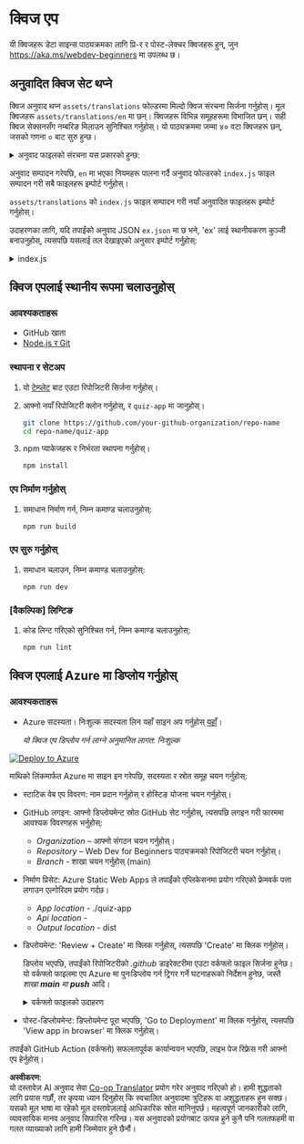 <!--
CO_OP_TRANSLATOR_METADATA:
{
  "original_hash": "5301875c55bb305e6046bed3a4fd06d2",
  "translation_date": "2025-08-26T01:12:40+00:00",
  "source_file": "quiz-app/README.md",
  "language_code": "ne"
}
-->
# क्विज एप

यी क्विजहरू डेटा साइन्स पाठ्यक्रमका लागि प्रि-र र पोस्ट-लेक्चर क्विजहरू हुन्, जुन https://aka.ms/webdev-beginners मा उपलब्ध छ।

## अनुवादित क्विज सेट थप्ने

क्विज अनुवाद थप्न `assets/translations` फोल्डरमा मिल्दो क्विज संरचना सिर्जना गर्नुहोस्। मूल क्विजहरू `assets/translations/en` मा छन्। क्विजहरू विभिन्न समूहहरूमा विभाजित छन्। सही क्विज सेक्सनसँग नम्बरिङ मिलाउन सुनिश्चित गर्नुहोस्। यो पाठ्यक्रममा जम्मा ४० वटा क्विजहरू छन्, जसको गणना ० बाट सुरु हुन्छ।

  
<details>
<summary>अनुवाद फाइलको संरचना यस प्रकारको हुन्छ:</summary>

```
[
    {
        "title": "A title",
        "complete": "A complete button title",
        "error": "An error message upon selecting the wrong answer",
        "quizzes": [
            {
                "id": 1,
                "title": "Title",
                "quiz": [
                    {
                        "questionText": "The question asked",
                        "answerOptions": [
                            {
                                "answerText": "Option 1 title",
                                "isCorrect": true
                            },
                            {
                                "answerText": "Option 2 title",
                                "isCorrect": false
                            }
                        ]
                    }
                ]
            }
        ]
    }
]
```
</details>

अनुवाद सम्पादन गरेपछि, `en` मा भएका नियमहरू पालना गर्दै अनुवाद फोल्डरको `index.js` फाइल सम्पादन गरी सबै फाइलहरू इम्पोर्ट गर्नुहोस्।

`assets/translations` को `index.js` फाइल सम्पादन गरी नयाँ अनुवादित फाइलहरू इम्पोर्ट गर्नुहोस्। 

उदाहरणका लागि, यदि तपाईंको अनुवाद JSON `ex.json` मा छ भने, 'ex' लाई स्थानीयकरण कुञ्जी बनाउनुहोस्, त्यसपछि यसलाई तल देखाइएको अनुसार इम्पोर्ट गर्नुहोस्:

<details>
<summary>index.js</summary>

```
import ex from "./ex.json";

// if 'ex' is localization key then enter it like so in `messages` to expose it 

const messages = {
  ex: ex[0],
};

export default messages;
```

</details>

## क्विज एपलाई स्थानीय रूपमा चलाउनुहोस्

### आवश्यकताहरू

- GitHub खाता
- [Node.js र Git](https://nodejs.org/)

### स्थापना र सेटअप

1. यो [टेम्प्लेट](https://github.com/new?template_name=Web-Dev-For-Beginners&template_owner=microsoft) बाट एउटा रिपोजिटरी सिर्जना गर्नुहोस्।

1. आफ्नो नयाँ रिपोजिटरी क्लोन गर्नुहोस्, र `quiz-app` मा जानुहोस्।

   ```bash
   git clone https://github.com/your-github-organization/repo-name
   cd repo-name/quiz-app
   ```

1. npm प्याकेजहरू र निर्भरता स्थापना गर्नुहोस्।

   ```bash
   npm install
   ```

### एप निर्माण गर्नुहोस्

1. समाधान निर्माण गर्न, निम्न कमाण्ड चलाउनुहोस्:

   ```bash
   npm run build
   ```

### एप सुरु गर्नुहोस्

1. समाधान चलाउन, निम्न कमाण्ड चलाउनुहोस्:

    ```bash
    npm run dev
    ```

### [वैकल्पिक] लिन्टिङ

1. कोड लिन्ट गरिएको सुनिश्चित गर्न, निम्न कमाण्ड चलाउनुहोस्:

    ```bash
    npm run lint
    ```

## क्विज एपलाई Azure मा डिप्लोय गर्नुहोस्

### आवश्यकताहरू
- Azure सदस्यता। निःशुल्क सदस्यता लिन यहाँ साइन अप गर्नुहोस् [यहाँ](https://aka.ms/azure-free)।

    _यो क्विज एप डिप्लोय गर्न लाग्ने अनुमानित लागत: निःशुल्क_

[![Deploy to Azure](https://aka.ms/deploytoazurebutton)](https://portal.azure.com/#create/Microsoft.StaticApp)

माथिको लिंकमार्फत Azure मा साइन इन गरेपछि, सदस्यता र स्रोत समूह चयन गर्नुहोस्:

- स्टाटिक वेब एप विवरण: नाम प्रदान गर्नुहोस् र होस्टिङ योजना चयन गर्नुहोस्।
- GitHub लगइन: आफ्नो डिप्लोयमेन्ट स्रोत GitHub सेट गर्नुहोस्, त्यसपछि लगइन गरी फारममा आवश्यक विवरणहरू भर्नुहोस्:
    - *Organization* – आफ्नो संगठन चयन गर्नुहोस्।
    - *Repository* – Web Dev for Beginners पाठ्यक्रमको रिपोजिटरी चयन गर्नुहोस्। 
    - *Branch* - शाखा चयन गर्नुहोस् (main) 
- निर्माण प्रिसेट: Azure Static Web Apps ले तपाईंको एप्लिकेसनमा प्रयोग गरिएको फ्रेमवर्क पत्ता लगाउन एल्गोरिदम प्रयोग गर्दछ। 
    - *App location* - ./quiz-app
    - *Api location* -
    - *Output location* - dist
- डिप्लोयमेन्ट: 'Review + Create' मा क्लिक गर्नुहोस्, त्यसपछि 'Create' मा क्लिक गर्नुहोस्।

    डिप्लोय भएपछि, तपाईंको रिपोजिटरीको *.github* डाइरेक्टरीमा एउटा वर्कफ्लो फाइल सिर्जना हुनेछ। यो वर्कफ्लो फाइलमा एप Azure मा पुनःडिप्लोय गर्न ट्रिगर गर्ने घटनाहरूको निर्देशन हुनेछ, जस्तै _शाखा **main** मा **push**_ आदि।

    <details>
    <summary>वर्कफ्लो फाइलको उदाहरण</summary>
    यहाँ GitHub Actions वर्कफ्लो फाइलको उदाहरण छ:
    name: Azure Static Web Apps CI/CD

    ```
    on:
    push:
        branches:
        - main
    pull_request:
        types: [opened, synchronize, reopened, closed]
        branches:
        - main

    jobs:
    build_and_deploy_job:
        runs-on: ubuntu-latest
        name: Build and Deploy Job
        steps:
        - uses: actions/checkout@v2
        - name: Build And Deploy
            id: builddeploy
            uses: Azure/static-web-apps-deploy@v1
            with:
            azure_static_web_apps_api_token: ${{ secrets.AZURE_STATIC_WEB_APPS_API_TOKEN }}
            repo_token: ${{ secrets.GITHUB_TOKEN }}
            action: "upload"
            app_location: "quiz-app" # App source code path
            api_location: ""API source code path optional
            output_location: "dist" #Built app content directory - optional
    ```

    </details>

- पोस्ट-डिप्लोयमेन्ट: डिप्लोयमेन्ट पूरा भएपछि, 'Go to Deployment' मा क्लिक गर्नुहोस्, त्यसपछि 'View app in browser' मा क्लिक गर्नुहोस्।

तपाईंको GitHub Action (वर्कफ्लो) सफलतापूर्वक कार्यान्वयन भएपछि, लाइभ पेज रिफ्रेस गरी आफ्नो एप हेर्नुहोस्।

**अस्वीकरण**:  
यो दस्तावेज़ AI अनुवाद सेवा [Co-op Translator](https://github.com/Azure/co-op-translator) प्रयोग गरेर अनुवाद गरिएको हो। हामी शुद्धताको लागि प्रयास गर्छौं, तर कृपया ध्यान दिनुहोस् कि स्वचालित अनुवादमा त्रुटिहरू वा अशुद्धताहरू हुन सक्छ। यसको मूल भाषा मा रहेको मूल दस्तावेज़लाई आधिकारिक स्रोत मानिनुपर्छ। महत्वपूर्ण जानकारीको लागि, व्यावसायिक मानव अनुवाद सिफारिस गरिन्छ। यस अनुवादको प्रयोगबाट उत्पन्न हुने कुनै पनि गलतफहमी वा गलत व्याख्याको लागि हामी जिम्मेवार हुने छैनौं।